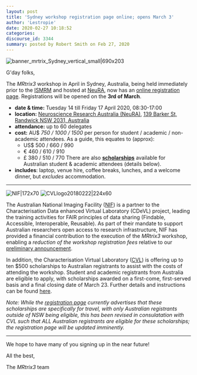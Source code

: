 ```yaml
---
layout: post
title: 'Sydney workshop registration page online; opens March 3'
author: 'Lestropie'
date: 2020-02-27 10:18:52
categories:
discourse_id: 3344
summary: posted by Robert Smith on Feb 27, 2020
---
```

![banner_mrtrix_Sydney_vertical_small|690x203](upload://i1qK3N8ofAzoSi3XNa1XPsScNbi.png) 

G'day folks,

The  *MRtrix3*  workshop in April in Sydney, Australia, being held immediately prior to the [ISMRM](https://www.ismrm.org/20m/) and hosted at [NeuRA](https://www.neura.edu.au/), now has an [online registration page](https://www.neura.edu.au/event/mrtrix3-software-workshop/). Registrations will be opened on the **3rd of March**.

* **date & time:**  Tuesday 14 till Friday 17 April 2020, 08:30-17:00
* **location:**  [Neuroscience Research Australia (NeuRA)](https://www.neura.edu.au/), [139 Barker St, Randwick NSW 2031, Australia](https://goo.gl/maps/ZboJpV66tkAsrYYJ9)
* **attendance:**  up to 60 delegates
* **cost:**   AU$ _750 / 1000 / 1500_ per person for student / academic / non-academic attendees.
  As a guide, this equates to (approx):
   - US$ 500 / 660 / 990 
   - € 460 / 610 / 910 
   - £ 380 / 510 / 770
  There are also [**scholarships**](https://characterisation-virtual-laboratory.github.io/CVL_Community/scholarships/) available for Australian student & academic attendees (details below).
* **includes**: laptop, venue hire, coffee breaks, lunches, and a welcome dinner, but *excludes*  accommodation.

-----

![NIF|172x70](upload://fCMW2gl1ZAFsppwBS2jtC8xUMDG.png) ![CVLlogo20180222|224x60](upload://vJ2o5NCNmJW1jxptkTkk5QKU1HY.png) 

The Australian National Imaging Facility ([NIF](https://protect-au.mimecast.com/s/gmbSCVAGLrsxLGQlkSGeTz0?domain=anif.org.au)) is a partner to the Characterisation Data enhanced Virtual Laboratory (CDeVL) project, leading the training activities for FAIR principles of data sharing (Findable, Accessible, Interoperable, Reusable). As part of their mandate to support Australian researchers open access to research infrastructure, NIF has provided a financial contribution to the execution of the  *MRtrix3*  workshop, enabling a *reduction of the workshop registration fees* relative to our [preliminary announcement](https://community.mrtrix.org/t/mrtrix3-workshop-to-be-held-in-sydney-australia-in-april-2020/3223/2).

In addition, the Characterisation Virtual Laboratory ([CVL](https://www.cvl.org.au/)) is offering up to ten $500 scholarships to Australian registrants to assist with the costs of attending the workshop. Student and academic registrants from Australia are eligible to apply, with scholarships awarded on a first-come, first-served basis and a final closing date of March 23. Further details and instructions can be found [here](https://characterisation-virtual-laboratory.github.io/CVL_Community/scholarships/).

*Note: While the [registration page](https://www.neura.edu.au/event/mrtrix3-software-workshop/) currently advertises that these scholarships are specifically for travel, with only Australian registrants outside of NSW being eligible, this has been revised in consulatation with CVL such that ALL Australian registrants are eligible for these scholarships; the registration page will be updated imminently.*

-----

We hope to have many of you signing up in the near future!

All the best,

The  *MRtrix3*  team
            